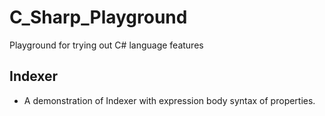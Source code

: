 # C_Sharp_Playground
Playground for trying out C# language features

## Indexer
* A demonstration of Indexer with expression body syntax of properties.
